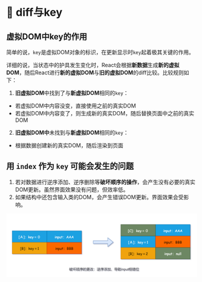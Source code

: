 # 🥭 diff与key

## 虚拟DOM中key的作用

简单的说，`key`是虚拟DOM对象的标识，在更新显示时`key`起着极其关键的作用。

详细的说，当状态中的护具发生变化时，React会根据**新数据**生成**新的虚拟DOM**，随后React进行**新的虚拟DOM**与**旧的虚拟DOM**的diff比较。比较规则如下：

1. **旧虚拟DOM**中找到了与**新虚拟DOM**相同的`key`：
* 若虚拟DOM中内容没变，直接使用之前的真实DOM
* 若虚拟DOM中内容变了，则生成新的真实DOM，随后替换页面中之前的真实DOM

2. **旧虚拟DOM中**未找到与**新虚拟DOM**相同的`key`：
* 根据数据创建新的真实DOM，随后渲染到页面

## 用 `index` 作为 `key` 可能会发生的问题

1. 若对数据进行逆序添加、逆序删除等**破坏顺序的操作**，会产生没有必要的真实DOM更新。虽然界面效果没有问题，但效率低。
2. 如果结构中还包含输入类的DOM，会产生错误DOM更新。界面效果会受影响。

![](./image/2021-08-02-12-46-25.png)